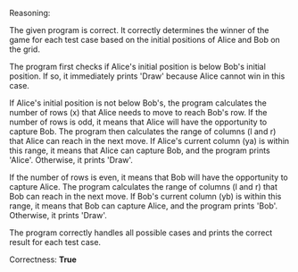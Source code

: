 Reasoning:

The given program is correct. It correctly determines the winner of the game for each test case based on the initial positions of Alice and Bob on the grid.

The program first checks if Alice's initial position is below Bob's initial position. If so, it immediately prints 'Draw' because Alice cannot win in this case.

If Alice's initial position is not below Bob's, the program calculates the number of rows (x) that Alice needs to move to reach Bob's row. If the number of rows is odd, it means that Alice will have the opportunity to capture Bob. The program then calculates the range of columns (l and r) that Alice can reach in the next move. If Alice's current column (ya) is within this range, it means that Alice can capture Bob, and the program prints 'Alice'. Otherwise, it prints 'Draw'.

If the number of rows is even, it means that Bob will have the opportunity to capture Alice. The program calculates the range of columns (l and r) that Bob can reach in the next move. If Bob's current column (yb) is within this range, it means that Bob can capture Alice, and the program prints 'Bob'. Otherwise, it prints 'Draw'.

The program correctly handles all possible cases and prints the correct result for each test case.

Correctness: **True**